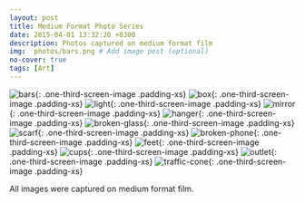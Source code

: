 ```yaml
---
layout: post
title: Medium Format Photo Series
date: 2015-04-01 13:32:20 +0300
description: Photos captured on medium format film
img:  photos/bars.png # Add image post (optional)
no-cover: true
tags: [Art]
---
```


![bars]({{site.baseurl}}/assets/img/photos/bars.png){: .one-third-screen-image .padding-xs}
![box]({{site.baseurl}}/assets/img/photos/box.png){: .one-third-screen-image .padding-xs}
![light]({{site.baseurl}}/assets/img/photos/light.png){: .one-third-screen-image .padding-xs}
![mirror]({{site.baseurl}}/assets/img/photos/mirror.png){: .one-third-screen-image .padding-xs}
![hanger]({{site.baseurl}}/assets/img/photos/hanger.png){: .one-third-screen-image .padding-xs}
![broken-glass]({{site.baseurl}}/assets/img/photos/broken-glass.png){: .one-third-screen-image .padding-xs}
![scarf]({{site.baseurl}}/assets/img/photos/scarf.png){: .one-third-screen-image .padding-xs}
![broken-phone]({{site.baseurl}}/assets/img/photos/broken-phone.png){: .one-third-screen-image .padding-xs}
![feet]({{site.baseurl}}/assets/img/photos/feet.png){: .one-third-screen-image .padding-xs}
![cups]({{site.baseurl}}/assets/img/photos/cups.png){: .one-third-screen-image .padding-xs}
![outlet]({{site.baseurl}}/assets/img/photos/outlet.png){: .one-third-screen-image .padding-xs}
![traffic-cone]({{site.baseurl}}/assets/img/photos/traffic-cone.png){: .one-third-screen-image .padding-xs}

All images were captured on medium format film.